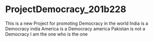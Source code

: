 # ProjectDemocracy_201b228
This is a new Project for promoting Democracy in the world 
India is a Democracy
india 
America is a Democracy 
america
Pakistan is not a Democracy 
I am the one who is the one 
